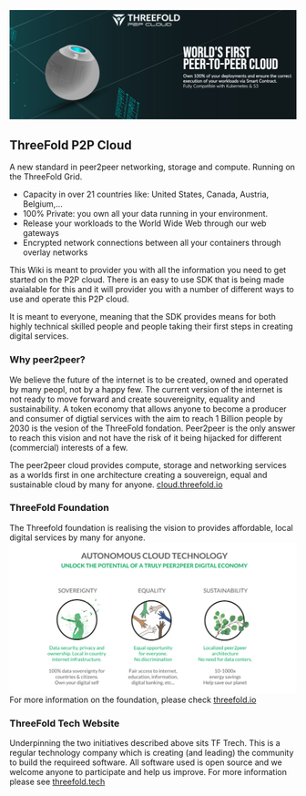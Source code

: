 <!-- 
-->

![ThreeFold Cloud Image](img/intro.png)


## ThreeFold P2P Cloud
A new standard in peer2peer networking, storage and compute.
Running on the ThreeFold Grid.

* Capacity in over 21 countries like: United States, Canada, Austria, Belgium,...
* 100% Private: you own all your data running in your environment. 
* Release your workloads to the World Wide Web through our web gateways
* Encrypted network connections between all your containers through overlay networks 

This Wiki is meant to provider you with all the information you need to get started on the P2P cloud.  There is an easy to use SDK that is being made avaialable for this and it will provider you with a number of different ways to use and operate this P2P cloud.

It is meant to everyone, meaning that the SDK provides means for both highly technical skilled people and people taking their first steps in creating digital services.

### Why peer2peer? 
We believe the future of the internet is to be created, owned and operated by many peopl, not by a happy few.  The current version of the internet is not ready to move forward and create souvereignity, equality and sustainability.  A token economy that allows anyone to become a producer and consumer of digtial services with the aim to reach 1 Billion people by 2030 is the vesion of the ThreeFold fondation. Peer2peer is the only answer to reach this vision and not have the risk of it being hijacked for different (commercial) interests of a few.

The peer2peer cloud provides compute, storage and networking services as a worlds first in one architecture creating a souvereign, equal and sustainable cloud by many for anyone. [cloud.threefold.io](https://cloud.threefold.io)

### ThreeFold Foundation
<!-- insertb general objectives for the TF Network (Grid, Token and 3bot) -->
The Threefold foundation is realising the vision to provides affordable, local digital services by many for anyone. 
![](img/ses.png)
For more information on the foundation, please check [threefold.io](https://threefold.io)

### ThreeFold Tech Website
Underpinning the two initiatives described above sits TF Trech.  This is a regular technology company which is creating (and leading) the community to  build the requireed software.  All software used is open source and we welcome anyone to participate and help us improve.  For more information please see [threefold.tech](https://threefold.tech)
<!-- 
TODO #5 Check graphics(s) for updated version.
-->